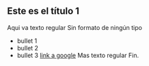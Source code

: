 ## Este es el título 1
Aqui va texto regular
Sin formato de ningún tipo
* bullet 1
* bullet 2
* bullet 3
[link a google](http://www.google.com)
Mas texto regular
Fin.


